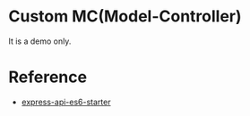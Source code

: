 # Custom MC(Model-Controller)
It is a demo only.

# Reference
* [express-api-es6-starter](https://github.com/mesaugat/express-api-es6-starter)
